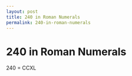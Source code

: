 ```yaml
---
layout: post
title: 240 in Roman Numerals
permalink: 240-in-roman-numerals
---
```


# 240 in Roman Numerals

240 = CCXL
